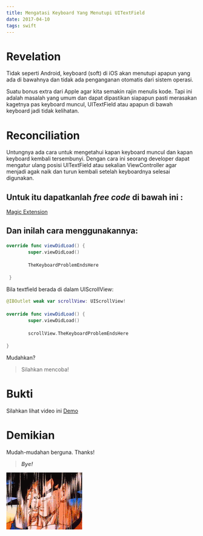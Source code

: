 ```yaml
---
title: Mengatasi Keyboard Yang Menutupi UITextField
date: 2017-04-10
tags: swift
---
```


# Revelation
Tidak seperti Android,  keyboard (soft) di iOS akan menutupi apapun yang ada di bawahnya dan tidak ada penganganan otomatis dari sistem operasi.

Suatu bonus extra dari Apple agar kita semakin rajin menulis kode. Tapi ini adalah masalah yang umum dan dapat dipastikan siapapun pasti merasakan kagetnya pas keyboard muncul,  UITextField atau apapun di bawah keyboard jadi tidak kelihatan.

# Reconciliation

Untungnya ada cara untuk mengetahui kapan keyboard muncul dan kapan keyboard kembali tersembunyi. Dengan cara ini seorang developer dapat mengatur ulang posisi UITextField atau sekalian ViewController agar menjadi agak naik dan turun kembali setelah keyboardnya selesai digunakan.



## Untuk itu dapatkanlah ***free code***  di bawah ini :

[Magic Extension](https://github.com/fitsyu/Handling-Overlaying-iOS-Keyboard/blob/master/Handling%20Overlaying%20Keyboard/Extension.swift)


## Dan inilah cara menggunakannya:

``` swift
override func viewDidLoad() {
        super.viewDidLoad()

        TheKeyboardProblemEndsHere

 }

```

Bila textfield berada di dalam UIScrollView:

``` swift
@IBOutlet weak var scrollView: UIScrollView!

override func viewDidLoad() {
        super.viewDidLoad()

        scrollView.TheKeyboardProblemEndsHere

}
```

Mudahkan?
> Silahkan mencoba!

# Bukti
Silahkan lihat video ini [Demo](https://github.com/fitsyu/Handling-Overlaying-iOS-Keyboard/blob/master/Demo/Demo.m4v)
# Demikian
Mudah-mudahan berguna. Thanks!

> ***Bye!***

![bye](/images/bye.gif)
